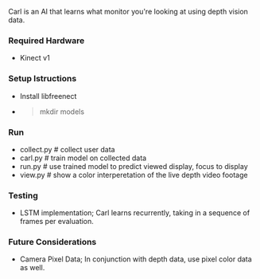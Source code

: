 Carl is an AI that learns what monitor you're looking at using depth vision data.

### Required Hardware
- Kinect v1

### Setup Istructions
- Install libfreenect
- > mkdir models

### Run
- collect.py # collect user data
- carl.py # train model on collected data
- run.py # use trained model to predict viewed display, focus to display
- view.py # show a color interperetation of the live depth video footage

### Testing
- LSTM implementation; Carl learns recurrently, taking in a sequence of frames per evaluation.

### Future Considerations
- Camera Pixel Data; In conjunction with depth data, use pixel color data as well.
